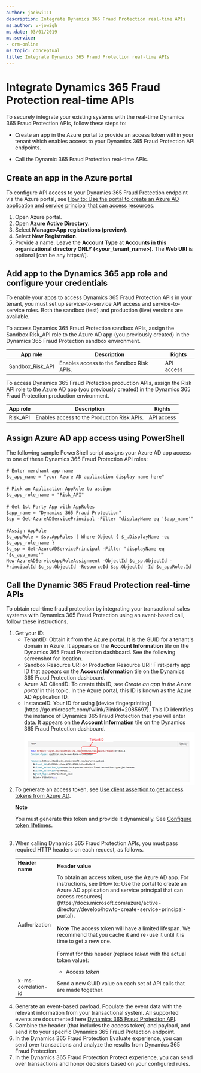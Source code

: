 ```yaml
---
author: jackwi111
description: Integrate Dynamics 365 Fraud Protection real-time APIs
ms.author: v-jowigh
ms.date: 03/01/2019
ms.service:
- crm-online
ms.topic: conceptual
title: Integrate Dynamics 365 Fraud Protection real-time APIs
---
```


# Integrate Dynamics 365 Fraud Protection real-time APIs

To securely integrate your existing systems with the real-time Dynamics 365 Fraud Protection APIs, follow these steps to:

- Create an app in the Azure portal to provide an access token within your tenant which enables access to your Dynamics 365 Fraud Protection API endpoints.

- Call the Dynamic 365 Fraud Protection real-time APIs.

## Create an app in the Azure portal

To configure API access to your Dynamics 365 Fraud Protection endpoint via the Azure portal, see [How to: Use the portal to create an Azure AD application and service principal that can access resources](https://docs.microsoft.com/azure/active-directory/develop/howto-create-service-principal-portal).

1.	Open Azure portal.
1.	Open **Azure Active Directory**.
1.	Select **Manage>App registrations (preview)**.
1.	Select **New Registration**.
1.	Provide a name. Leave the **Account Type** at **Accounts in this organizational directory ONLY (<your_tenant_name>)**. The **Web URI** is optional [can be any https://].

## Add app to the Dynamics 365 app role and configure your credentials

To enable your apps to access Dynamics 365 Fraud Protection APIs in your tenant, you must set up service-to-service API access and service-to-service roles. Both the sandbox (test) and production (live) versions are available.

To access Dynamics 365 Fraud Protection sandbox APIs, assign the Sandbox Risk_API role to the Azure AD app (you previously created) in the Dynamics 365 Fraud Protection sandbox environment.

|App role   |Description   |Rights   |
|---|---|---|
|Sandbox_Risk_API   |Enables access to the Sandbox Risk APIs.   |API access   |
      
To access Dynamics 365 Fraud Protection production APIs, assign the Risk API role to the Azure AD app (you previously created) in the Dynamics 365 Fraud Protection production environment.
        
|App role   |Description   |Rights   |
|---|---|---|
|Risk_API   |Enables access to the Production Risk APIs.   |API access   |

## Assign Azure AD app access using PowerShell

The following sample PowerShell script assigns your Azure AD app access to one of these Dynamics 365 Fraud Protection API roles:

```# Enter merchant app name
# Enter merchant app name
$c_app_name = "your Azure AD application display name here"

# Pick an Application AppRole to assign
$c_app_role_name = "Risk_API"

# Get 1st Party App with AppRoles
$app_name = "Dynamics 365 Fraud Protection"
$sp = Get-AzureADServicePrincipal -Filter "displayName eq '$app_name'"

#Assign AppRole
$c_appRole = $sp.AppRoles | Where-Object { $_.DisplayName -eq $c_app_role_name }
$c_sp = Get-AzureADServicePrincipal -Filter "displayName eq '$c_app_name'"
New-AzureADServiceAppRoleAssignment -ObjectId $c_sp.ObjectId -PrincipalId $c_sp.ObjectId -ResourceId $sp.ObjectId -Id $c_appRole.Id
```

## Call the Dynamic 365 Fraud Protection real-time APIs

To obtain real-time fraud protection by integrating your transactional sales systems with Dynamics 365 Fraud Protection using an event-based call, follow these instructions.

<ol>
    <li>Get your ID:
      <ul><li>TenantID: Obtain it from the Azure portal. It is the GUID for a tenant's domain in Azure. It appears on the <b>Account Information</b> tile on the Dynamics 365 Fraud Protection dashboard. See the following screenshot for location.</li>
            <li>Sandbox Resource URI or Production Resource URI: First-party app ID that appears on the <b>Account Information</b> tile on the Dynamics 365 Fraud Protection dashboard.</li>
            <li>Azure AD ClientID: To create this ID, see <i>Create an app in the Azure portal</i> in this topic. In the Azure portal, this ID is known as the Azure AD Application ID.</li>
            <li>InstanceID: Your ID for using [device fingerprinting](https://go.microsoft.com/fwlink/?linkid=2085697). This ID identifies the instance of Dynamics 365 Fraud Protection that you will enter data. It appears on the <b>Account Information</b> tile on the Dynamics 365 Fraud Protection dashboard.<br/>
            <img src="media/integrate-apis-images/tenantID.png" alt="integrate TenantID" title="integrate TenantID" />
            </li>
      </ul>
    </li>
    <li>
        To generate an access token, see <a href="https://docs.microsoft.com/azure/architecture/multitenant-identity/client-assertion">Use client assertion to get access tokens from Azure AD</a>.
        <div class="alert">
            <p class="alert-title"><span class="docon docon-status-error-outline"></span> <b>Note</b></p>
            <p>You must generate this token and provide it dynamically. See <a href="https://docs.microsoft.com/en-us/azure/active-directory/develop/active-directory-configurable-token-lifetimes#configurable-token-lifetime-properties">Configure token lifetimes</a>.</p>
        </div><br/>
    </li>
    <li>
        When calling Dynamics 365 Fraud Protection APIs, you must pass required HTTP headers on each request, as follows.
        <table>
            <tr>
                <th>Header name</th>
                <th>Header value</th>
            </tr>
            <tr>
                <td>Authorization</td>
                <td>
                    To obtain an access token, use the Azure AD app. For instructions, see [How to: Use the portal to create an Azure AD application and service principal that can access resources](https://docs.microsoft.com/azure/active-directory/develop/howto-create-service-principal-portal).<br /><br />
                    <b>Note</b> The access token will have a limited lifespan. We recommend that you cache it and re-use it until it is time to get a new one.<br /><br />
                    Format for this header (replace <i>token</i> with the actual token value):<br />
                    <ul><li> Access <i>token</i></li></ul>
                </td>
            </tr>
            <tr>
                <td>x-ms-correlation-id</td>
                <td>Send a new GUID value on each set of API calls that are made together.</td>
            </tr>
        </table>
    </li>
    <li>Generate an event-based payload. Populate the event data with the relevant information from your transactional system. All supported events are documented here <a href="https://go.microsoft.com/fwlink/?linkid=2084942">Dynamics 365 Fraud Protection API</a>.</li>
    <li>Combine the header (that includes the access token) and payload, and send it to your specific Dynamics 365 Fraud Protection endpoint.</li>
    <li>In the Dynamics 365 Fraud Protection Evaluate experience, you can send over transactions and analyze the results from Dynamics 365 Fraud Protection.</li>
    <li>In the Dynamics 365 Fraud Protection Protect experience, you can send over transactions and honor decisions based on your configured rules.</li>
</ol>
